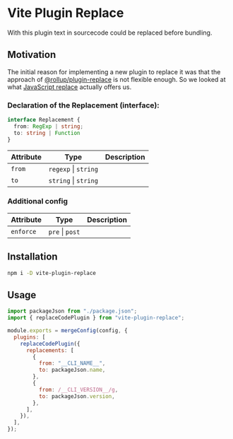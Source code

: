 # Vite Plugin Replace

With this plugin text in sourcecode could be replaced before bundling.

## Motivation

The initial reason for implementing a new plugin to replace it was that the approach of [@rollup/plugin-replace](https://github.com/rollup/plugins/tree/master/packages/replace) is not flexible enough. So we looked at what [JavaScript replace](https://developer.mozilla.org/de/docs/Web/JavaScript/Reference/Global_Objects/String/replace) actually offers us.

### Declaration of the Replacement (interface):

```ts
interface Replacement {
  from: RegExp | string;
  to: string | Function
}
```

| Attribute | Type | Description |
| -- | -- | -- |
| `from` | `regexp` \| `string` | 
| `to` | `string` \| `string` |

### Additional config
| Attribute | Type | Description |
| -- | -- | -- |
| `enforce` | `pre` \| `post` | 

## Installation

```bash
npm i -D vite-plugin-replace
```

## Usage

```js
import packageJson from "./package.json";
import { replaceCodePlugin } from "vite-plugin-replace";

module.exports = mergeConfig(config, {
  plugins: [
    replaceCodePlugin({
      replacements: [
        {
          from: "__CLI_NAME__",
          to: packageJson.name,
        },
        {
          from: /__CLI_VERSION__/g,
          to: packageJson.version,
        },
      ],
    }),
  ],
});
```
